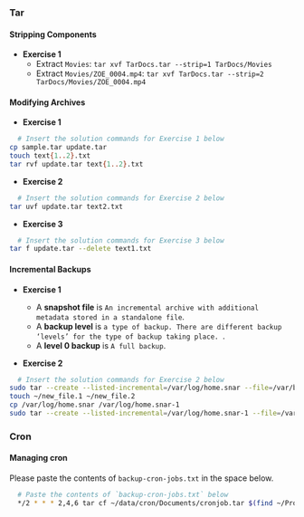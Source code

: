 ### Tar
#### Stripping Components
- **Exercise 1**
  - Extract `Movies`: `tar xvf TarDocs.tar --strip=1 TarDocs/Movies`
  - Extract `Movies/ZOE_0004.mp4`: `tar xvf TarDocs.tar --strip=2 TarDocs/Movies/ZOE_0004.mp4`

#### Modifying Archives
- **Exercise 1**

```bash
  # Insert the solution commands for Exercise 1 below
cp sample.tar update.tar
touch text{1..2}.txt
tar rvf update.tar text{1..2}.txt
```

- **Exercise 2**

```bash
  # Insert the solution commands for Exercise 2 below
tar uvf update.tar text2.txt
```

- **Exercise 3**
```bash
  # Insert the solution commands for Exercise 3 below
tar f update.tar --delete text1.txt
```

#### Incremental Backups
- **Exercise 1**
  - A **snapshot file** is `An incremental archive with additional metadata stored in a standalone file`.
  - A **backup level** is `a type of backup. There are different backup ‘levels’ for the type of backup taking place.
`.
  - A **level 0 backup** is `A full backup`.

- **Exercise 2**

```bash
  # Insert the solution commands for Exercise 2 below
sudo tar --create --listed-incremental=/var/log/home.snar --file=/var/backups/home_backup.0.tar /home
touch ~/new_file.1 ~/new_file.2
cp /var/log/home.snar /var/log/home.snar-1
sudo tar --create --listed-incremental=/var/log/home.snar-1 --file=/var/backups/home_backup.1.tar /home
```

### Cron
#### Managing cron
Please paste the contents of `backup-cron-jobs.txt` in the space below.

```bash
  # Paste the contents of `backup-cron-jobs.txt` below
  */2 * * * 2,4,6 tar cf ~/data/cron/Documents/cronjob.tar $(find ~/Projects/TarDocs/Documents/ -iname '*.txt') && tar xf ~/data/cron/Documents/cronjob.tar -C ~/data/cron/exercises >/dev/null 2>&1

```
